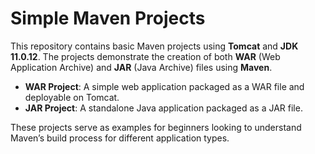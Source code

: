 # Simple Maven Projects

This repository contains basic Maven projects using **Tomcat** and **JDK 11.0.12**. The projects demonstrate the creation of both **WAR** (Web Application Archive) and **JAR** (Java Archive) files using **Maven**.

- **WAR Project**: A simple web application packaged as a WAR file and deployable on Tomcat.
- **JAR Project**: A standalone Java application packaged as a JAR file.

These projects serve as examples for beginners looking to understand Maven’s build process for different application types.

